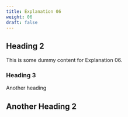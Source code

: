 ```yaml
---
title: Explanation 06
weight: 06
draft: false
---
```


## Heading 2

This is some dummy content for Explanation 06.

### Heading 3

Another heading

## Another Heading 2

